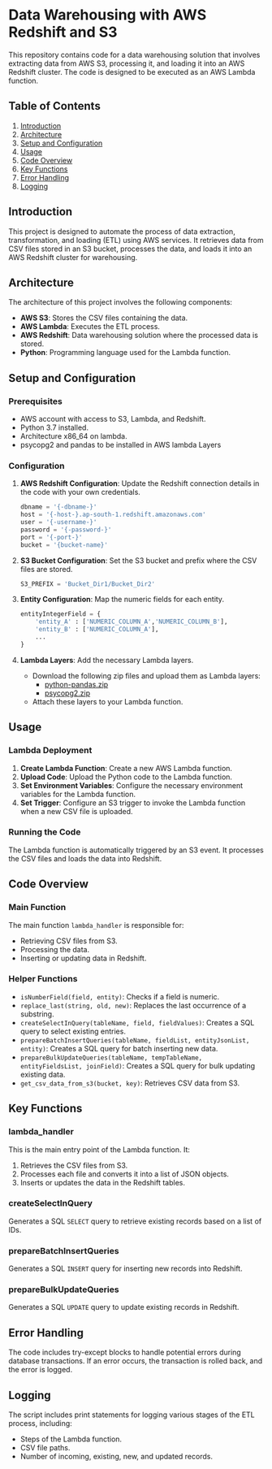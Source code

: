 # Data Warehousing with AWS Redshift and S3

This repository contains code for a data warehousing solution that involves extracting data from AWS S3, processing it, and loading it into an AWS Redshift cluster. The code is designed to be executed as an AWS Lambda function.

## Table of Contents
1. [Introduction](#introduction)
2. [Architecture](#architecture)
3. [Setup and Configuration](#setup-and-configuration)
4. [Usage](#usage)
5. [Code Overview](#code-overview)
6. [Key Functions](#key-functions)
7. [Error Handling](#error-handling)
8. [Logging](#logging)

## Introduction

This project is designed to automate the process of data extraction, transformation, and loading (ETL) using AWS services. It retrieves data from CSV files stored in an S3 bucket, processes the data, and loads it into an AWS Redshift cluster for warehousing.

## Architecture

The architecture of this project involves the following components:
- **AWS S3**: Stores the CSV files containing the data.
- **AWS Lambda**: Executes the ETL process.
- **AWS Redshift**: Data warehousing solution where the processed data is stored.
- **Python**: Programming language used for the Lambda function.

## Setup and Configuration

### Prerequisites
- AWS account with access to S3, Lambda, and Redshift.
- Python 3.7 installed.
- Architecture x86_64 on lambda.
- psycopg2 and pandas to be installed in AWS lambda Layers

### Configuration
1. **AWS Redshift Configuration**: Update the Redshift connection details in the code with your own credentials.
    ```python
    dbname = '{-dbname-}'
    host = '{-host-}.ap-south-1.redshift.amazonaws.com'
    user = '{-username-}'
    password = '{-password-}'
    port = '{-port-}'
    bucket = '{bucket-name}'
    ```

2. **S3 Bucket Configuration**: Set the S3 bucket and prefix where the CSV files are stored.
    ```python
    S3_PREFIX = 'Bucket_Dir1/Bucket_Dir2'
    ```

3. **Entity Configuration**: Map the numeric fields for each entity.
    ```python
    entityIntegerField = {
        'entity_A' : ['NUMERIC_COLUMN_A','NUMERIC_COLUMN_B'],
        'entity_B' : ['NUMERIC_COLUMN_A'],
        ...
    }
    ```
4. **Lambda Layers**: Add the necessary Lambda layers.
    - Download the following zip files and upload them as Lambda layers:
      - [python-pandas.zip](https://drive.google.com/uc?export=download&id=1YOMYeFcBhmpvrg8a0nSvwpnJhIBqywvp)
      - [psycopg2.zip](https://drive.google.com/uc?export=download&id=1KWUTD4Beaj_uJe105tEqrlHTE1B5kz8M)
    - Attach these layers to your Lambda function.

## Usage

### Lambda Deployment
1. **Create Lambda Function**: Create a new AWS Lambda function.
2. **Upload Code**: Upload the Python code to the Lambda function.
3. **Set Environment Variables**: Configure the necessary environment variables for the Lambda function.
4. **Set Trigger**: Configure an S3 trigger to invoke the Lambda function when a new CSV file is uploaded.

### Running the Code
The Lambda function is automatically triggered by an S3 event. It processes the CSV files and loads the data into Redshift.

## Code Overview

### Main Function
The main function `lambda_handler` is responsible for:
- Retrieving CSV files from S3.
- Processing the data.
- Inserting or updating data in Redshift.

### Helper Functions
- `isNumberField(field, entity)`: Checks if a field is numeric.
- `replace_last(string, old, new)`: Replaces the last occurrence of a substring.
- `createSelectInQuery(tableName, field, fieldValues)`: Creates a SQL query to select existing entries.
- `prepareBatchInsertQueries(tableName, fieldList, entityJsonList, entity)`: Creates a SQL query for batch inserting new data.
- `prepareBulkUpdateQueries(tableName, tempTableName, entityFieldsList, joinField)`: Creates a SQL query for bulk updating existing data.
- `get_csv_data_from_s3(bucket, key)`: Retrieves CSV data from S3.

## Key Functions

### lambda_handler
This is the main entry point of the Lambda function. It:
1. Retrieves the CSV files from S3.
2. Processes each file and converts it into a list of JSON objects.
3. Inserts or updates the data in the Redshift tables.

### createSelectInQuery
Generates a SQL `SELECT` query to retrieve existing records based on a list of IDs.

### prepareBatchInsertQueries
Generates a SQL `INSERT` query for inserting new records into Redshift.

### prepareBulkUpdateQueries
Generates a SQL `UPDATE` query to update existing records in Redshift.

## Error Handling

The code includes try-except blocks to handle potential errors during database transactions. If an error occurs, the transaction is rolled back, and the error is logged.

## Logging

The script includes print statements for logging various stages of the ETL process, including:
- Steps of the Lambda function.
- CSV file paths.
- Number of incoming, existing, new, and updated records.


